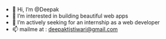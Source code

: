 - 👋 Hi, I’m @Deepak
- 👀 I’m interested in building beautiful web apps
- 💞️ I’m actively seeking for an internship as a web developer 
- 📫 mailme at : deepaktjstiwari@gmail.com

<!---
Deepak0-01/Deepak0-01 is a ✨ special ✨ repository because its `README.md` (this file) appears on your GitHub profile.
You can click the Preview link to take a look at your changes.
--->
